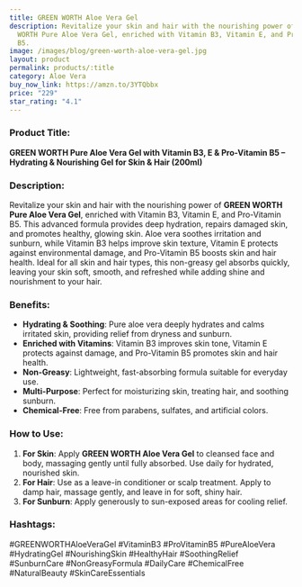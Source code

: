 ```yaml
---
title: GREEN WORTH Aloe Vera Gel
description: Revitalize your skin and hair with the nourishing power of GREEN
  WORTH Pure Aloe Vera Gel, enriched with Vitamin B3, Vitamin E, and Pro-Vitamin
  B5.
image: /images/blog/green-worth-aloe-vera-gel.jpg
layout: product
permalink: products/:title
category: Aloe Vera
buy_now_link: https://amzn.to/3YTQbbx
price: "229"
star_rating: "4.1"
---
```

### Product Title:
**GREEN WORTH Pure Aloe Vera Gel with Vitamin B3, E & Pro-Vitamin B5 – Hydrating & Nourishing Gel for Skin & Hair (200ml)**

### Description:
Revitalize your skin and hair with the nourishing power of **GREEN WORTH Pure Aloe Vera Gel**, enriched with Vitamin B3, Vitamin E, and Pro-Vitamin B5. This advanced formula provides deep hydration, repairs damaged skin, and promotes healthy, glowing skin. Aloe vera soothes irritation and sunburn, while Vitamin B3 helps improve skin texture, Vitamin E protects against environmental damage, and Pro-Vitamin B5 boosts skin and hair health. Ideal for all skin and hair types, this non-greasy gel absorbs quickly, leaving your skin soft, smooth, and refreshed while adding shine and nourishment to your hair.

### Benefits:
- **Hydrating & Soothing**: Pure aloe vera deeply hydrates and calms irritated skin, providing relief from dryness and sunburn.
- **Enriched with Vitamins**: Vitamin B3 improves skin tone, Vitamin E protects against damage, and Pro-Vitamin B5 promotes skin and hair health.
- **Non-Greasy**: Lightweight, fast-absorbing formula suitable for everyday use.
- **Multi-Purpose**: Perfect for moisturizing skin, treating hair, and soothing sunburn.
- **Chemical-Free**: Free from parabens, sulfates, and artificial colors.

### How to Use:
1. **For Skin**: Apply **GREEN WORTH Aloe Vera Gel** to cleansed face and body, massaging gently until fully absorbed. Use daily for hydrated, nourished skin.
2. **For Hair**: Use as a leave-in conditioner or scalp treatment. Apply to damp hair, massage gently, and leave in for soft, shiny hair.
3. **For Sunburn**: Apply generously to sun-exposed areas for cooling relief.

### Hashtags:
#GREENWORTHAloeVeraGel #VitaminB3 #ProVitaminB5 #PureAloeVera #HydratingGel #NourishingSkin #HealthyHair #SoothingRelief #SunburnCare #NonGreasyFormula #DailyCare #ChemicalFree #NaturalBeauty #SkinCareEssentials
